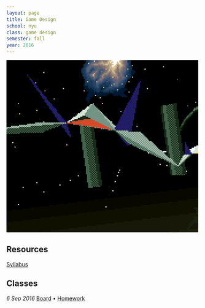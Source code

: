 ```yaml
---
layout: page
title: Game Design
school: nyu
class: game design
semester: fall
year: 2016
---
```


![](starfox.gif)

## Resources

[Syllabus](syllabus.pdf)

## Classes

*6 Sep 2016* [Board](https://cdn.rawgit.com/nasser/f93e450a94abef34672da4834ff38a1a/raw/9e1317c9265640a28d57e9b07cc37bcf2f861285/board.svg) &bull; [Homework](week-1/homework)  